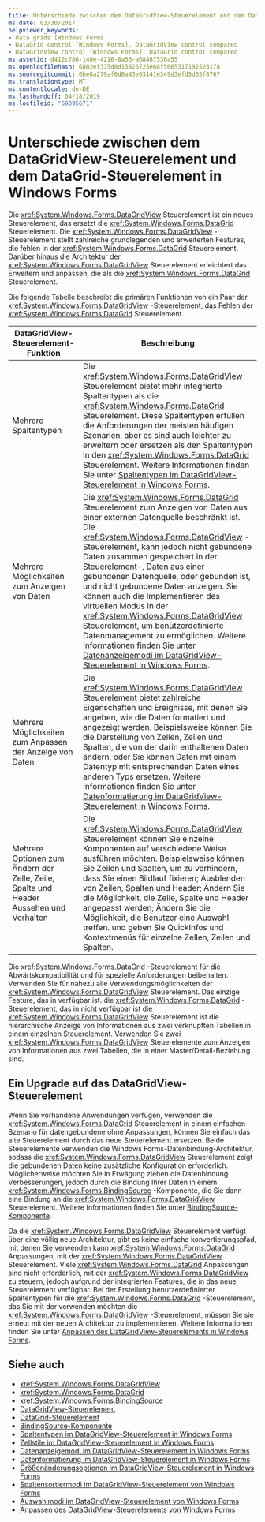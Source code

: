 ```yaml
---
title: Unterschiede zwischen dem DataGridView-Steuerelement und dem DataGrid-Steuerelement in Windows Forms
ms.date: 03/30/2017
helpviewer_keywords:
- data grids [Windows Forms
- DataGrid control [Windows Forms], DataGridView control compared
- DataGridView control [Windows Forms], DataGrid control compared
ms.assetid: d412c786-140e-4210-8a56-a68467530a55
ms.openlocfilehash: 6802ef375d8d15826725e68f5065317192523178
ms.sourcegitcommit: 0be8a279af6d8a43e03141e349d3efd5d35f8767
ms.translationtype: MT
ms.contentlocale: de-DE
ms.lasthandoff: 04/18/2019
ms.locfileid: "59095671"
---
```

# <a name="differences-between-the-windows-forms-datagridview-and-datagrid-controls"></a>Unterschiede zwischen dem DataGridView-Steuerelement und dem DataGrid-Steuerelement in Windows Forms
Die <xref:System.Windows.Forms.DataGridView> Steuerelement ist ein neues Steuerelement, das ersetzt die <xref:System.Windows.Forms.DataGrid> Steuerelement. Die <xref:System.Windows.Forms.DataGridView> -Steuerelement stellt zahlreiche grundlegenden und erweiterten Features, die fehlen in der <xref:System.Windows.Forms.DataGrid> Steuerelement. Darüber hinaus die Architektur der <xref:System.Windows.Forms.DataGridView> Steuerelement erleichtert das Erweitern und anpassen, die als die <xref:System.Windows.Forms.DataGrid> Steuerelement.  
  
 Die folgende Tabelle beschreibt die primären Funktionen von ein Paar der <xref:System.Windows.Forms.DataGridView> -Steuerelement, das Fehlen der <xref:System.Windows.Forms.DataGrid> Steuerelement.  
  
|DataGridView-Steuerelement-Funktion|Beschreibung|  
|----------------------------------|-----------------|  
|Mehrere Spaltentypen|Die <xref:System.Windows.Forms.DataGridView> Steuerelement bietet mehr integrierte Spaltentypen als die <xref:System.Windows.Forms.DataGrid> Steuerelement. Diese Spaltentypen erfüllen die Anforderungen der meisten häufigen Szenarien, aber es sind auch leichter zu erweitern oder ersetzen als den Spaltentypen in den <xref:System.Windows.Forms.DataGrid> Steuerelement. Weitere Informationen finden Sie unter [Spaltentypen im DataGridView-Steuerelement in Windows Forms](column-types-in-the-windows-forms-datagridview-control.md).|  
|Mehrere Möglichkeiten zum Anzeigen von Daten|Die <xref:System.Windows.Forms.DataGrid> Steuerelement zum Anzeigen von Daten aus einer externen Datenquelle beschränkt ist. Die <xref:System.Windows.Forms.DataGridView> -Steuerelement, kann jedoch nicht gebundene Daten zusammen gespeichert in der Steuerelement-, Daten aus einer gebundenen Datenquelle, oder gebunden ist, und nicht gebundene Daten anzeigen. Sie können auch die Implementieren des virtuellen Modus in der <xref:System.Windows.Forms.DataGridView> Steuerelement, um benutzerdefinierte Datenmanagement zu ermöglichen. Weitere Informationen finden Sie unter [Datenanzeigemodi im DataGridView-Steuerelement in Windows Forms](data-display-modes-in-the-windows-forms-datagridview-control.md).|  
|Mehrere Möglichkeiten zum Anpassen der Anzeige von Daten|Die <xref:System.Windows.Forms.DataGridView> Steuerelement bietet zahlreiche Eigenschaften und Ereignisse, mit denen Sie angeben, wie die Daten formatiert und angezeigt werden. Beispielsweise können Sie die Darstellung von Zellen, Zeilen und Spalten, die von der darin enthaltenen Daten ändern, oder Sie können Daten mit einem Datentyp mit entsprechenden Daten eines anderen Typs ersetzen. Weitere Informationen finden Sie unter [Datenformatierung im DataGridView-Steuerelement in Windows Forms](data-formatting-in-the-windows-forms-datagridview-control.md).|  
|Mehrere Optionen zum Ändern der Zelle, Zeile, Spalte und Header Aussehen und Verhalten|Die <xref:System.Windows.Forms.DataGridView> Steuerelement können Sie einzelne Komponenten auf verschiedene Weise ausführen möchten. Beispielsweise können Sie Zeilen und Spalten, um zu verhindern, dass Sie einen Bildlauf fixieren; Ausblenden von Zeilen, Spalten und Header; Ändern Sie die Möglichkeit, die Zeile, Spalte und Header angepasst werden; Ändern Sie die Möglichkeit, die Benutzer eine Auswahl treffen. und geben Sie QuickInfos und Kontextmenüs für einzelne Zellen, Zeilen und Spalten.|  
  
 Die <xref:System.Windows.Forms.DataGrid> -Steuerelement für die Abwärtskompatibilität und für spezielle Anforderungen beibehalten. Verwenden Sie für nahezu alle Verwendungsmöglichkeiten der <xref:System.Windows.Forms.DataGridView> Steuerelement. Das einzige Feature, das in verfügbar ist. die <xref:System.Windows.Forms.DataGrid> -Steuerelement, das in nicht verfügbar ist die <xref:System.Windows.Forms.DataGridView> Steuerelement ist die hierarchische Anzeige von Informationen aus zwei verknüpften Tabellen in einem einzelnen Steuerelement. Verwenden Sie zwei <xref:System.Windows.Forms.DataGridView> Steuerelemente zum Anzeigen von Informationen aus zwei Tabellen, die in einer Master/Detail-Beziehung sind.  
  
## <a name="upgrading-to-the-datagridview-control"></a>Ein Upgrade auf das DataGridView-Steuerelement  
 Wenn Sie vorhandene Anwendungen verfügen, verwenden die <xref:System.Windows.Forms.DataGrid> Steuerelement in einem einfachen Szenario für datengebundene ohne Anpassungen, können Sie einfach das alte Steuerelement durch das neue Steuerelement ersetzen. Beide Steuerelemente verwenden die Windows Forms-Datenbindung-Architektur, sodass die <xref:System.Windows.Forms.DataGridView> Steuerelement zeigt die gebundenen Daten keine zusätzliche Konfiguration erforderlich. Möglicherweise möchten Sie in Erwägung ziehen die Datenbindung Verbesserungen, jedoch durch die Bindung Ihrer Daten in einem <xref:System.Windows.Forms.BindingSource> -Komponente, die Sie dann eine Bindung an die <xref:System.Windows.Forms.DataGridView> Steuerelement. Weitere Informationen finden Sie unter [BindingSource-Komponente](bindingsource-component.md).  
  
 Da die <xref:System.Windows.Forms.DataGridView> Steuerelement verfügt über eine völlig neue Architektur, gibt es keine einfache konvertierungspfad, mit denen Sie verwenden kann <xref:System.Windows.Forms.DataGrid> Anpassungen, mit der <xref:System.Windows.Forms.DataGridView> Steuerelement. Viele <xref:System.Windows.Forms.DataGrid> Anpassungen sind nicht erforderlich, mit der <xref:System.Windows.Forms.DataGridView> zu steuern, jedoch aufgrund der integrierten Features, die in das neue Steuerelement verfügbar. Bei der Erstellung benutzerdefinierter Spaltentypen für die <xref:System.Windows.Forms.DataGrid> -Steuerelement, das Sie mit der verwenden möchten die <xref:System.Windows.Forms.DataGridView> -Steuerelement, müssen Sie sie erneut mit der neuen Architektur zu implementieren. Weitere Informationen finden Sie unter [Anpassen des DataGridView-Steuerelements in Windows Forms](customizing-the-windows-forms-datagridview-control.md).  
  
## <a name="see-also"></a>Siehe auch

- <xref:System.Windows.Forms.DataGridView>
- <xref:System.Windows.Forms.DataGrid>
- <xref:System.Windows.Forms.BindingSource>
- [DataGridView-Steuerelement](datagridview-control-windows-forms.md)
- [DataGrid-Steuerelement](datagrid-control-windows-forms.md)
- [BindingSource-Komponente](bindingsource-component.md)
- [Spaltentypen im DataGridView-Steuerelement in Windows Forms](column-types-in-the-windows-forms-datagridview-control.md)
- [Zellstile im DataGridView-Steuerelement in Windows Forms](cell-styles-in-the-windows-forms-datagridview-control.md)
- [Datenanzeigemodi im DataGridView-Steuerelement in Windows Forms](data-display-modes-in-the-windows-forms-datagridview-control.md)
- [Datenformatierung im DataGridView-Steuerelement in Windows Forms](data-formatting-in-the-windows-forms-datagridview-control.md)
- [Größenänderungsoptionen im DataGridView-Steuerelement in Windows Forms](sizing-options-in-the-windows-forms-datagridview-control.md)
- [Spaltensortiermodi im DataGridView-Steuerelement von Windows Forms](column-sort-modes-in-the-windows-forms-datagridview-control.md)
- [Auswahlmodi im DataGridView-Steuerelement von Windows Forms](selection-modes-in-the-windows-forms-datagridview-control.md)
- [Anpassen des DataGridView-Steuerelements von Windows Forms](customizing-the-windows-forms-datagridview-control.md)
